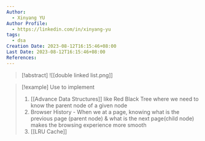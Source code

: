 ```yaml
---
Author:
  - Xinyang YU
Author Profile:
  - https://linkedin.com/in/xinyang-yu
tags:
  - dsa
Creation Date: 2023-08-12T16:15:46+08:00
Last Date: 2023-08-12T16:15:46+08:00
References:
---
```

>[!abstract]
>![[double linked list.png]]


>[!example] Use to implement
>1. [[Advance Data Structures]] like Red Black Tree where we need to know the parent node of a given node
>2. Browser History - When we at a page, knowing what is the previous page (parent node) & what is the next page(child node) makes the browsing experience more smooth
>3. [[LRU Cache]] 